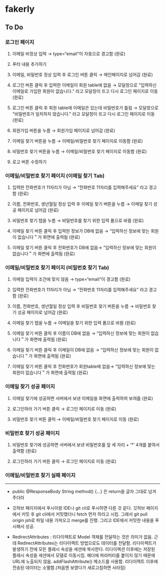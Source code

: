 # fakerly

## To Do

### 로그인 페이지

1. 이메일 비정상 입력 → type=“email”이 자동으로 경고함 (완료)

2. 푸터 내용 추가하기

3. 이메일, 비밀번호 정상 입력 후 로그인 버튼 클릭 → 메인페이지로 넘어감 (완료)

4. 로그인 버튼 클릭 후 입력한 이메일이 회원 table에 없음 → 모달창으로 "입력하신 이메일로 가입한 회원이 없습니다." 라고 모달창이 뜨고 다시 로그인 페이지로 이동 (완료)

5. 로그인 버튼 클릭 후 회원 table에 이메일은 있는데 비밀번호가 틀림 → 모달창으로 "비밀번호가 일치하지 않습니다." 라고 모달창이 뜨고 다시 로그인 페이지로 이동 (완료)

6. 회원가입 버튼을 누름 → 회원가입 페이지로 넘어감 (완료)

7. 이메일 찾기 버튼을 누름 → 이메일/비밀번호 찾기 페이지로 이동함 (완료)

8. 비밀번호 찾기 버튼을 누름 → 이메일/비밀번호 찾기 페이지로 이동함 (완료)

9. 로고 버튼 수정하기

### 이메일/비밀번호 찾기 페이지 (이메일 찾기 Tab)

1. 입력한 전화번호가 11자리가 아님 → “전화번호 11자리를 입력해주세요” 라고 경고함 (완료) 

2. 이름, 전화번호, 생년월일 정상 입력 후 이메일 찾기 버튼을 누름 → 이메일 찾기 성공 페이지로 넘어감 (완료)

3. 비밀번호 찾기 탭을 누름 → 비밀번호를 찾기 위한 입력 폼으로 바뀜 (완료)

4. 이메일 찾기 버튼 클릭 후 입력한 정보가 DB에 없음 → “입력하신 정보에 맞는 회원이 없습니다＂가 화면에 출력됨 (완료)

5. 이메일 찾기 버튼 클릭 후 전화번호가 DB에 없음→ “입력하신 정보에 맞는 회원이 없습니다＂가 화면에 출력됨 (완료)

### 이메일/비밀번호 찾기 페이지 (비밀번호 찾기 Tab)

1. 이메일 입력이 조건에 맞지 않음 → type=“email”이 경고함 (완료)

2. 입력한 전화번호가 11자리가 아님 → “전화번호 11자리를 입력해주세요” 라고 경고함 (완료) 

3. 이름, 전화번호, 생년월일 정상 입력 후 비밀번호 찾기 버튼을 누름 →  비밀번호 찾기 성공 페이지로 넘어감 (완료)

4. 이메일 찾기 탭을 누름 → 이메일을 찾기 위한 입력 폼으로 바뀜 (완료)

5. 이메일 찾기 버튼 클릭 후 이름이 DB에 없음 → “입력하신 정보에 맞는 회원이 없습니다＂가 화면에 출력됨 (완료)

6. 이메일 찾기 버튼 클릭 후 이메일이 DB에 없음 → “입력하신 정보에 맞는 회원이 없습니다＂가 화면에 출력됨 (완료)

7. 이메일 찾기 버튼 클릭 후  전화번호가 회원table에 없음→ “입력하신 정보에 맞는 회원이 없습니다＂가 화면에 출력됨 (완료)

### 이메일 찾기 성공 페이지

1. 이메일 찾기에 성공하면 서버에서 보낸 이메일을 화면에 출력하여 보여줌 (완료)

2. 로그인하러 가기 버튼 클릭 → 로그인 페이지로 이동 (완료)

3. 비밀번호 찾기 버튼 클릭 → 이메일/비밀번호 찾기 페이지로 이동 (완료)

### 비밀번호 찾기 성공 페이지

1. 비밀번호 찾기에 성공하면 서버에서 보낸 비밀번호를 앞 세 자리 + ’*’ 4개를 붙여서 출력함 (완료)

2. 로그인하러 가기 버튼 클릭 → 로그인 페이지로 이동 (완료)

### 이메일/비밀번호 찾기 실패 페이지

---

* public @ResponseBody String method() {...} 은 return을 글자 그대로 넘겨주더라

* 깃허브 페이지에서 푸시이랑 IDE나 git cli로 푸시하면 다른 것 같다. 깃허브 페이지에서 커밋 후 git cli에서 커밋했더니 fetch 먼저 하라고 시킴. 그래서 git pull origin jsh로 파일 내용 가져오고 merge를 진행. 그리고 IDE에서 커밋한 내용을 푸시해서 성공.

* RedirectAttributes : 리다이렉트로 Model 객체를 전달하는 것은 의미가 없음. 근데 RedirectAttributes는 리다이렉트 방법으로도 데이터를 전달함. 리다이렉트가 발생하기 전에 모든 플래시 속성을 세션에 복사한다. 리다이렉션 이후에는 저장된 플래시 속성을 세션에서 모델로 이동시킴. 헤더에 파라미터를 붙이지 않기 때문에 URL에 노출되지 않음. addFlashAttribute() 메소드를 사용함. 리다이렉트 이후에 전송된 데이터는 소멸함.(처음엔 보였다가 새로고침하면 사라짐)